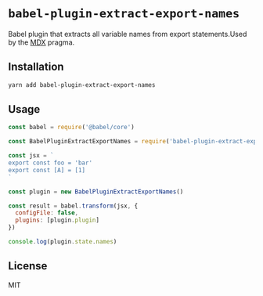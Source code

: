 # `babel-plugin-extract-export-names`

Babel plugin that extracts all variable names from
export statements.Used by the [MDX](https://mdxjs.com)
pragma.

## Installation

```sh
yarn add babel-plugin-extract-export-names
```

## Usage

```js
const babel = require('@babel/core')

const BabelPluginExtractExportNames = require('babel-plugin-extract-export-names')

const jsx = `
export const foo = 'bar'
export const [A] = [1]
`

const plugin = new BabelPluginExtractExportNames()

const result = babel.transform(jsx, {
  configFile: false,
  plugins: [plugin.plugin]
})

console.log(plugin.state.names)
```

## License

MIT
